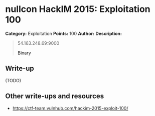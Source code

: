 # nullcon HackIM 2015: Exploitation 100

**Category:** Exploitation
**Points:** 100
**Author:**
**Description:**

> 54.163.248.69:9000
>
>	[Binary](srv1.tar.gz)

## Write-up

(TODO)

## Other write-ups and resources

* <https://ctf-team.vulnhub.com/hackim-2015-exploit-100/>
